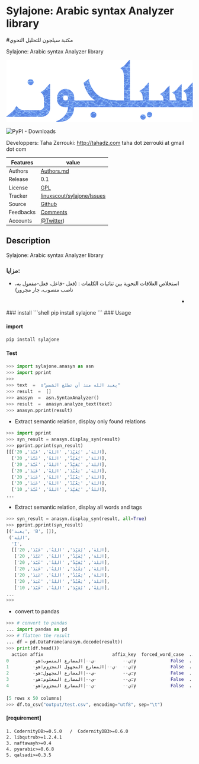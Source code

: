 # Sylajone: Arabic syntax Analyzer library

#مكتبة سيلجون للتحليل النحوي

Sylajone: Arabic syntax Analyzer library

![sylajone logo](doc/sylajone_header.png  "sylajone logo")

![PyPI - Downloads](https://img.shields.io/pypi/dm/sylajone)


  Developpers:  Taha Zerrouki: http://tahadz.com
    taha dot zerrouki at gmail dot com

  
Features |   value
---------|---------------------------------------------------------------------------------
Authors  | [Authors.md](https://github.com/linuxscout/sylajone-arabic-syntax/master/AUTHORS.md)
Release  | 0.1
License  |[GPL](https://github.com/linuxscout/sylajone-arabic-syntax/master/LICENSE)
Tracker  |[linuxscout/sylajone/Issues](https://github.com/linuxscout/sylajone-arabic-syntax/issues)
Source  |[Github](http://github.com/linuxscout/sylajone-arabic-syntax)
Feedbacks  |[Comments](https://github.com/linuxscout/sylajone-arabic-syntax/)
Accounts  |[@Twitter](https://twitter.com/linuxscout))

## Description

Sylajone: Arabic syntax Analyzer library



###  مزايا:
* استخلاص العلاقات النحوية بين ثنائيات الكلمات : (فعل -فاعل، فعل-مفعول به، ناصب منصوب، جار مجرور)

<div dir="rtl">

- 

</div>
### install
```shell
pip install sylajone
```
### Usage

#### import
```python
pip install sylajone
```
#### Test 
```python
>>> import sylajone.anasyn as asn
>>> import pprint
>>> 
>>> text  =  u"يعبد الله منذ أن تطلع الشمس"
>>> result  =  []
>>> anasyn  =  asn.SyntaxAnalyzer()    
>>> result  =  anasyn.analyze_text(text)
>>> anasyn.pprint(result)
```

* Extract semantic relation, display only found relations

```python
>>> import pprint
>>> syn_result = anasyn.display_syn(result)
>>> pprint.pprint(syn_result)         
[[['اللهَ', 'يُعَبِّدَ', 'اللهُ', 'عَبَّدَ', 20],
  ['اللهَ', 'يُعَبِّدُ', 'اللهُ', 'عَبَّدَ', 20],
  ['اللهَ', 'يُعَبِّدْ', 'اللهُ', 'عَبَّدَ', 20],
  ['اللهَ', 'يَعْبُدَ', 'اللهُ', 'عَبَدَ', 20],
  ['اللهَ', 'يَعْبُدُ', 'اللهُ', 'عَبَدَ', 20],
  ['اللهَ', 'يَعْبُدْ', 'اللهُ', 'عَبَدَ', 20],
  ['اللهُ', 'يُعَبِّدَ', 'اللهُ', 'عَبَّدَ', 10],
...
```
* Extract semantic relation, display all words and tags
```python
>>> syn_result = anasyn.display_syn(result, all=True)
>>> pprint.pprint(syn_result)
[('يعبد', 'B', []),
 ('الله',
  'I',
  [['اللهَ', 'يُعَبِّدَ', 'اللهُ', 'عَبَّدَ', 20],
   ['اللهَ', 'يُعَبِّدُ', 'اللهُ', 'عَبَّدَ', 20],
   ['اللهَ', 'يُعَبِّدْ', 'اللهُ', 'عَبَّدَ', 20],
   ['اللهَ', 'يَعْبُدَ', 'اللهُ', 'عَبَدَ', 20],
   ['اللهَ', 'يَعْبُدُ', 'اللهُ', 'عَبَدَ', 20],
   ['اللهَ', 'يَعْبُدْ', 'اللهُ', 'عَبَدَ', 20],
   ['اللهُ', 'يُعَبِّدَ', 'اللهُ', 'عَبَّدَ', 10],
...
>>> 
```

* convert to pandas
```python
>>> # convert to pandas
... import pandas as pd
>>> # flatten the result
... df = pd.DataFrame(anasyn.decode(result))
>>> print(df.head())
  action affix                          affix_key  forced_word_case  ...   unvocalized  unvoriginal  vocalized  word
0         -ي--          -ي--|المضارع المنصوب:هو:y             False  ...          يعبد          عبد  يُعَبِّدَ  يعبد
1         -ي--  -ي--|المضارع المجهول المجزوم:هو:y             False  ...          يعبد          عبد  يُعَبَّدْ  يعبد
2         -ي--          -ي--|المضارع المجهول:هو:y             False  ...          يعبد          عبد  يُعَبَّدُ  يعبد
3         -ي--          -ي--|المضارع المعلوم:هو:y             False  ...          يعبد          عبد  يُعَبِّدُ  يعبد
4         -ي--          -ي--|المضارع المجزوم:هو:y             False  ...          يعبد          عبد  يُعَبِّدْ  يعبد

[5 rows x 50 columns]
>>> df.to_csv("output/test.csv", encoding="utf8", sep="\t")

```


#### [requirement]
  
    1. CodernityDB>=0.5.0   /  CodernityDB3>=0.6.0
    2. libqutrub>=1.2.4.1
    3. naftawayh>=0.4
    4. pyarabic>=0.6.8
    5. qalsadi>=0.3.5



